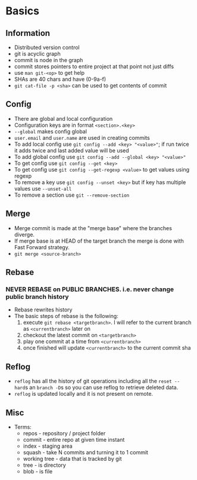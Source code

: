 # Basics

## Information

- Distributed version control
- git is acyclic graph
- commit is node in the graph
- commit stores pointers to entire project at that point not just diffs
- use `man git-<op>` to get help
- SHAs are 40 chars and have (0-9a-f)
- `git cat-file -p <sha>` can be used to get contents of commit

## Config

- There are global and local configuration
- Configuration keys are in format `<section>.<key>`
- `--global` makes config global
- `user.email` and `user.name` are used in creating commits
- To add local config use `git config --add <key> "<value>"`; if run twice it
  adds twice and last added value will be used
- To add global config use `git config --add --global <key> "<value>"`
- To get config use `git config --get <key>`
- To get config use `git config --get-regexp <value>` to get values using regexp
- To remove a key use `git config --unset <key>` but
  if key has multiple values use `--unset-all`
- To remove a section use `git --remove-section`

## Merge

- Merge commit is made at the "merge base" where the branches diverge.
- If merge base is at HEAD of the target branch the merge is done with Fast Forward
  strategy.
- `git merge <source-branch>`

## Rebase

### NEVER REBASE on PUBLIC BRANCHES. i.e. never change public branch history

- Rebase rewrites history
- The basic steps of rebase is the following:
  1. execute `git rebase <targetbranch>`. I will refer to the current branch as
     `<currentbranch>` later on
  1. checkout the latest commit on `<targetbranch>`
  1. play one commit at a time from `<currentbranch>`
  1. once finished will update `<currentbranch>` to the current commit sha

## Reflog

- `reflog` has all the history of git operations including all the `reset --hard`s
  an `branch -D`s so you can use reflog to retrieve deleted data.
- `reflog` is updated locally and it is not present on remote.

## Misc

- Terms:
  - repos - repository / project folder
  - commit - entire repo at given time instant
  - index - staging area
  - squash - take N commits and turning it to 1 commit
  - working tree - data that is tracked by git
  - tree - is directory
  - blob - is file
